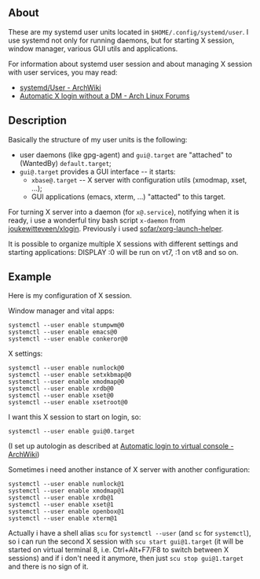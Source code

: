 ## About

These are my systemd user units located in
`$HOME/.config/systemd/user`.  I use systemd not only for running
daemons, but for starting X session, window manager, various GUI utils
and applications.

For information about systemd user session and about managing X
session with user services, you may read:
- [systemd/User - ArchWiki](https://wiki.archlinux.org/index.php/Systemd/User)
- [Automatic X login without a DM - Arch Linux Forums](https://bbs.archlinux.org/viewtopic.php?id=147913)

## Description

Basically the structure of my user units is the following:
- user daemons (like gpg-agent) and `gui@.target` are "attached"
  to (WantedBy) `default.target`;
- `gui@.target` provides a GUI interface -- it starts:
  + `xbase@.target` -- X server with configuration utils (xmodmap,
    xset, ...);
  + GUI applications (emacs, xterm, ...) "attacted" to this target.

For turning X server into a daemon (for `x@.service`), notifying when
it is ready, i use a wonderful tiny bash script `x-daemon` from
[joukewitteveen/xlogin](https://github.com/joukewitteveen/xlogin).
Previously i used
[sofar/xorg-launch-helper](https://github.com/sofar/xorg-launch-helper).

It is possible to organize multiple X sessions with different settings
and starting applications: DISPLAY :0 will be run on vt7, :1 on vt8
and so on.

## Example

Here is my configuration of X session.

Window manager and vital apps:
```shell
systemctl --user enable stumpwm@0
systemctl --user enable emacs@0
systemctl --user enable conkeror@0
```
X settings:
```shell
systemctl --user enable numlock@0
systemctl --user enable setxkbmap@0
systemctl --user enable xmodmap@0
systemctl --user enable xrdb@0
systemctl --user enable xset@0
systemctl --user enable xsetroot@0
```
I want this X session to start on login, so:
```shell
systemctl --user enable gui@0.target
```
(I set up autologin as described at
[Automatic login to virtual console - ArchWiki](https://wiki.archlinux.org/index.php/Automatic_login_to_virtual_console))

Sometimes i need another instance of X server with another
configuration:
```shell
systemctl --user enable numlock@1
systemctl --user enable xmodmap@1
systemctl --user enable xrdb@1
systemctl --user enable xset@1
systemctl --user enable openbox@1
systemctl --user enable xterm@1
```

Actually i have a shell alias `scu` for `systemctl --user` (and `sc`
for `systemctl`), so i can run the second X session with `scu start
gui@1.target` (it will be started on virtual terminal 8,
i.e. Ctrl+Alt+F7/F8 to switch between X sessions) and if i don't need
it anymore, then just `scu stop gui@1.target` and there is no sign of
it.
